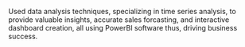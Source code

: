 Used data analysis techniques, specializing in time series analysis, to provide valuable insights, accurate sales forcasting, and interactive dashboard creation, all using PowerBI software thus, driving business success.
